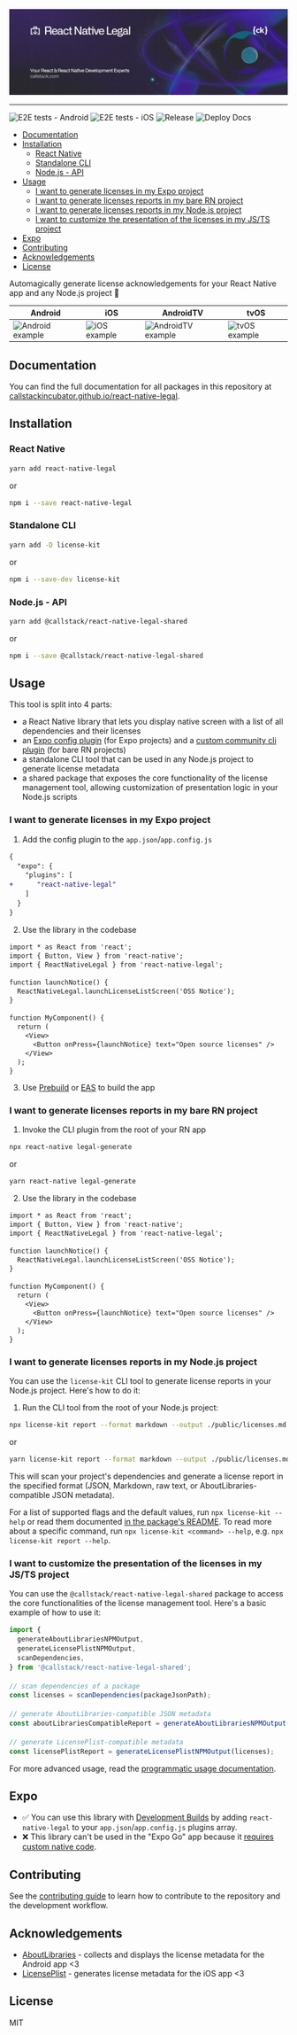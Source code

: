 <a href="https://www.callstack.com/open-source?utm_campaign=generic&utm_source=github&utm_medium=referral&utm_content=legal" align="center">
  <img alt="react-native-paper" src="./images/banner.jpg">
</a>

---

![E2E tests - Android](https://github.com/callstackincubator/react-native-legal/actions/workflows/test-e2e-android.yaml/badge.svg)
![E2E tests - iOS](https://github.com/callstackincubator/react-native-legal/actions/workflows/test-e2e-ios.yaml/badge.svg)
![Release](https://github.com/callstackincubator/react-native-legal/actions/workflows/release.yml/badge.svg)
![Deploy Docs](https://github.com/callstackincubator/react-native-legal/actions/workflows/deploy-docs.yml/badge.svg)

- [Documentation](#documentation)
- [Installation](#installation)
  - [React Native](#react-native)
  - [Standalone CLI](#standalone-cli)
  - [Node.js - API](#nodejs---api)
- [Usage](#usage)
  - [I want to generate licenses in my Expo project ](#i-want-to-generate-licenses-in-my-expo-project-)
  - [I want to generate licenses reports in my bare RN project ](#i-want-to-generate-licenses-reports-in-my-bare-rn-project-)
  - [I want to generate licenses reports in my Node.js project](#i-want-to-generate-licenses-reports-in-my-nodejs-project)
  - [I want to customize the presentation of the licenses in my JS/TS project](#i-want-to-customize-the-presentation-of-the-licenses-in-my-jsts-project)
- [Expo](#expo)
- [Contributing](#contributing)
- [Acknowledgements](#acknowledgements)
- [License](#license)

Automagically generate license acknowledgements for your React Native app and any Node.js project 🚀

| Android                                                                                                       | iOS                                                                                                   | AndroidTV                                                                                                     | tvOS                                                                                               |
| ------------------------------------------------------------------------------------------------------------- | ----------------------------------------------------------------------------------------------------- | ------------------------------------------------------------------------------------------------------------- | -------------------------------------------------------------------------------------------------- |
| ![Android example](https://github.com/callstackincubator/react-native-legal/raw/main/static/android-expo.gif) | ![iOS example](https://github.com/callstackincubator/react-native-legal/raw/main/static/ios-expo.gif) | ![AndroidTV example](https://github.com/callstackincubator/react-native-legal/raw/main/static/android-tv.gif) | ![tvOS example](https://github.com/callstackincubator/react-native-legal/raw/main/static/tvos.gif) |

## Documentation

You can find the full documentation for all packages in this repository at [callstackincubator.github.io/react-native-legal](https://callstackincubator.github.io/react-native-legal/).

## Installation

### React Native

```sh
yarn add react-native-legal
```

or

```sh
npm i --save react-native-legal
```

### Standalone CLI

```sh
yarn add -D license-kit
```

or

```sh
npm i --save-dev license-kit
```

### Node.js - API

```sh
yarn add @callstack/react-native-legal-shared
```

or

```sh
npm i --save @callstack/react-native-legal-shared
```

## Usage

This tool is split into 4 parts:

- a React Native library that lets you display native screen with a list of all dependencies and their licenses
- an [Expo config plugin](https://docs.expo.dev/config-plugins/introduction/?redirected) (for Expo projects) and a [custom community cli plugin](https://github.com/react-native-community/cli/blob/main/docs/plugins.md) (for bare RN projects)
- a standalone CLI tool that can be used in any Node.js project to generate license metadata
- a shared package that exposes the core functionality of the license management tool, allowing customization of presentation logic in your Node.js scripts

### I want to generate licenses in my Expo project <a name="usage-expo"></a>

1. Add the config plugin to the `app.json`/`app.config.js`

```diff
{
  "expo": {
    "plugins": [
+      "react-native-legal"
    ]
  }
}
```

2. Use the library in the codebase

```tsx
import * as React from 'react';
import { Button, View } from 'react-native';
import { ReactNativeLegal } from 'react-native-legal';

function launchNotice() {
  ReactNativeLegal.launchLicenseListScreen('OSS Notice');
}

function MyComponent() {
  return (
    <View>
      <Button onPress={launchNotice} text="Open source licenses" />
    </View>
  );
}
```

3. Use [Prebuild](https://docs.expo.dev/workflow/prebuild/) or [EAS](https://docs.expo.dev/eas/) to build the app

### I want to generate licenses reports in my bare RN project <a name="usage-bare-rn"></a>

1. Invoke the CLI plugin from the root of your RN app

```sh
npx react-native legal-generate
```

or

```sh
yarn react-native legal-generate
```

2. Use the library in the codebase

```tsx
import * as React from 'react';
import { Button, View } from 'react-native';
import { ReactNativeLegal } from 'react-native-legal';

function launchNotice() {
  ReactNativeLegal.launchLicenseListScreen('OSS Notice');
}

function MyComponent() {
  return (
    <View>
      <Button onPress={launchNotice} text="Open source licenses" />
    </View>
  );
}
```

### I want to generate licenses reports in my Node.js project

You can use the `license-kit` CLI tool to generate license reports in your Node.js project. Here's how to do it:

1. Run the CLI tool from the root of your Node.js project:

```sh
npx license-kit report --format markdown --output ./public/licenses.md
```

or

```sh
yarn license-kit report --format markdown --output ./public/licenses.md
```

This will scan your project's dependencies and generate a license report in the specified format (JSON, Markdown, raw text, or AboutLibraries-compatible JSON metadata).

For a list of supported flags and the default values, run `npx license-kit --help` or read them documented [in the package's README](./packages/license-kit/README.md#command-line-options). To read more about a specific command, run `npx license-kit <command> --help`, e.g. `npx license-kit report --help`.

### I want to customize the presentation of the licenses in my JS/TS project

You can use the `@callstack/react-native-legal-shared` package to access the core functionalities of the license management tool. Here's a basic example of how to use it:

```typescript
import {
  generateAboutLibrariesNPMOutput,
  generateLicensePlistNPMOutput,
  scanDependencies,
} from '@callstack/react-native-legal-shared';

// scan dependencies of a package
const licenses = scanDependencies(packageJsonPath);

// generate AboutLibraries-compatible JSON metadata
const aboutLibrariesCompatibleReport = generateAboutLibrariesNPMOutput(licenses);

// generate LicensePlist-compatible metadata
const licensePlistReport = generateLicensePlistNPMOutput(licenses);
```

For more advanced usage, read the [programmatic usage documentation](https://callstackincubator.github.io/react-native-legal/docs/programmatic-usage#usage).

## Expo

- ✅ You can use this library with [Development Builds](https://docs.expo.dev/development/introduction/) by adding `react-native-legal` to your `app.json`/`app.config.js` plugins array.
- ❌ This library can't be used in the "Expo Go" app because it [requires custom native code](https://docs.expo.dev/workflow/customizing/).

## Contributing

See the [contributing guide](./CONTRIBUTING) to learn how to contribute to the repository and the development workflow.

## Acknowledgements

- [AboutLibraries](https://github.com/mikepenz/AboutLibraries) - collects and displays the license metadata for the Android app <3
- [LicensePlist](https://github.com/mono0926/LicensePlist) - generates license metadata for the iOS app <3

## License

MIT
